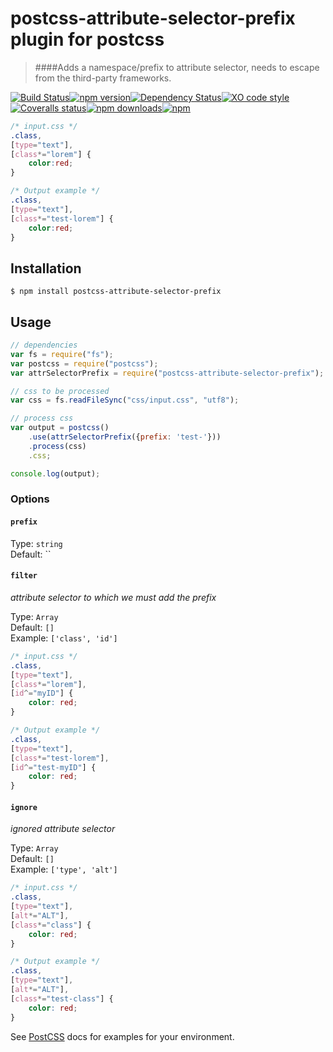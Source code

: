 # postcss-attribute-selector-prefix plugin for postcss
> ####Adds a namespace/prefix to attribute selector, needs to escape from the third-party frameworks.


[![Build Status](https://img.shields.io/travis/GitScrum/postcss-attribute-selector-prefix.svg?style=flat-square)](https://travis-ci.org/GitScrum/postcss-attribute-selector-prefix)[![npm version](https://img.shields.io/npm/v/postcss-attribute-selector-prefix.svg?style=flat-square)](https://www.npmjs.com/package/postcss-attribute-selector-prefix)[![Dependency Status](https://david-dm.org/gitscrum/postcss-attribute-selector-prefix.svg?style=flat-square)](https://david-dm.org/gitscrum/postcss-attribute-selector-prefix)[![XO code style](https://img.shields.io/badge/code_style-XO-5ed9c7.svg?style=flat-square)](https://github.com/sindresorhus/xo)[![Coveralls status](https://img.shields.io/coveralls/GitScrum/postcss-attribute-selector-prefix.svg?style=flat-square)](https://coveralls.io/r/GitScrum/postcss-attribute-selector-prefix)[![npm downloads](https://img.shields.io/npm/dm/postcss-attribute-selector-prefix.svg?style=flat-square)](https://www.npmjs.com/package/postcss-attribute-selector-prefix)[![npm](https://img.shields.io/npm/dt/postcss-attribute-selector-prefix.svg?style=flat-square)](https://www.npmjs.com/package/postcss-attribute-selector-prefix)

```css
/* input.css */
.class, 
[type="text"], 
[class*="lorem"] { 
    color:red; 
}
```

```css
/* Output example */
.class, 
[type="text"], 
[class*="test-lorem"] { 
    color:red; 
}
```

## Installation

```console
$ npm install postcss-attribute-selector-prefix
```

## Usage

```js
// dependencies
var fs = require("fs");
var postcss = require("postcss");
var attrSelectorPrefix = require("postcss-attribute-selector-prefix");

// css to be processed
var css = fs.readFileSync("css/input.css", "utf8");

// process css
var output = postcss()
    .use(attrSelectorPrefix({prefix: 'test-'}))
    .process(css)
    .css;

console.log(output);
```

### Options

#### `prefix`

Type: `string`  
Default: ``

#### `filter`
*attribute selector to which we must add the prefix*

Type: `Array`  
Default: `[]`  
Example: `['class', 'id']`

```css
/* input.css */
.class, 
[type="text"], 
[class*="lorem"],
[id^="myID"] { 
    color: red; 
}
```

```css
/* Output example */
.class, 
[type="text"], 
[class*="test-lorem"],
[id^="test-myID"] { 
    color: red; 
}
```

#### `ignore`
*ignored attribute selector*

Type: `Array`  
Default: `[]`  
Example: `['type', 'alt']`

```css
/* input.css */
.class, 
[type="text"], 
[alt*="ALT"],
[class*="class"] { 
    color: red; 
}
```

```css
/* Output example */
.class, 
[type="text"], 
[alt*="ALT"],
[class*="test-class"] { 
    color: red; 
}
```

See [PostCSS](https://github.com/postcss/postcss) docs for examples for your environment.
